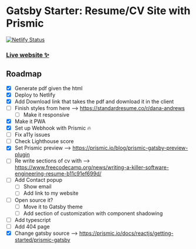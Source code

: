 # Gatsby Starter: Resume/CV Site with Prismic

[![Netlify Status](https://api.netlify.com/api/v1/badges/99a743de-c9a7-4f57-a2bc-ff00ee33f1d1/deploy-status)](https://app.netlify.com/sites/emasuriano-cv/deploys)

### [Live website ✨](https://emasuriano-cv.netlify.com)

## Roadmap

- [x] Generate pdf given the html
- [x] Deploy to Netlify
- [x] Add Download link that takes the pdf and download it in the client
- [ ] Finish styles from here --> https://standardresume.co/r/dana-andrews
  - [ ] Make it responsive
- [x] Make it PWA
- [x] Set up Webhook with Prismic 🔥
- [ ] Fix a11y issues
- [ ] Check Lighthouse score
- [x] Set Prismic preview --> https://prismic.io/blog/prismic-gatsby-preview-plugin
- [ ] Re write sections of cv with --> https://www.freecodecamp.org/news/writing-a-killer-software-engineering-resume-b11c91ef699d/
- [ ] Add Contact popup
  - [ ] Show email
  - [ ] Add link to my website
- [ ] Open source it?
  - [ ] Move it to Gatsby theme
  - [ ] Add section of customization with component shadowing
- [ ] Add typescript
- [ ] Add 404 page
- [x] Change gatsby source --> https://prismic.io/docs/reactjs/getting-started/prismic-gatsby
